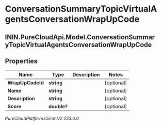 # ConversationSummaryTopicVirtualAgentsConversationWrapUpCode

## ININ.PureCloudApi.Model.ConversationSummaryTopicVirtualAgentsConversationWrapUpCode

## Properties

|Name | Type | Description | Notes|
|------------ | ------------- | ------------- | -------------|
| **WrapUpCodeId** | **string** |  | [optional] |
| **Name** | **string** |  | [optional] |
| **Description** | **string** |  | [optional] |
| **Score** | **double?** |  | [optional] |



_PureCloudPlatform.Client.V2 233.0.0_
